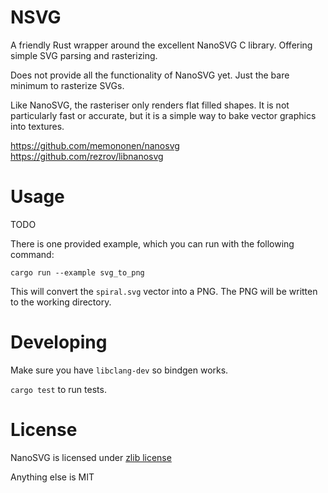 # NSVG

A friendly Rust wrapper around the excellent NanoSVG C library. Offering simple SVG parsing and rasterizing.

Does not provide all the functionality of NanoSVG yet. Just the bare minimum to rasterize SVGs.

Like NanoSVG, the rasteriser only renders flat filled shapes. It is not particularly fast or accurate, but it is a simple way to bake vector graphics into textures.

https://github.com/memononen/nanosvg
https://github.com/rezrov/libnanosvg

# Usage

TODO

There is one provided example, which you can run with the following command:
```
cargo run --example svg_to_png
```

This will convert the `spiral.svg` vector into a PNG. The PNG will be written to the working directory.

# Developing

Make sure you have `libclang-dev` so bindgen works.

`cargo test` to run tests.

# License

NanoSVG is licensed under [zlib license](lib/LICENSE.txt)

Anything else is MIT
